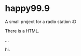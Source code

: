 # happy99.9
A small project for a radio station :D

There is a HTML.

...
























hi.
